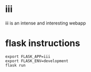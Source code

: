 # iii
iii is an intense and interesting webapp

# flask instructions
```
export FLASK_APP=iii
export FLASK_ENV=development
flask run
```
